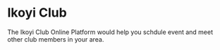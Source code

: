 # Ikoyi Club
The Ikoyi Club Online Platform would help you schdule event and meet other club members in your area.